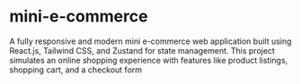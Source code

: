 # mini-e-commerce
A fully responsive and modern mini e-commerce web application built using React.js, Tailwind CSS, and Zustand for state management. This project simulates an online shopping experience with features like product listings, shopping cart, and a checkout form

